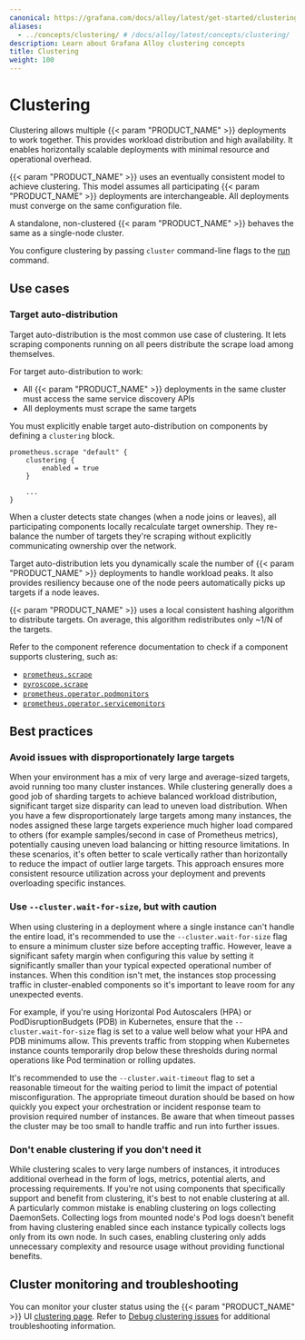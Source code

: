 ```yaml
---
canonical: https://grafana.com/docs/alloy/latest/get-started/clustering/
aliases:
  - ../concepts/clustering/ # /docs/alloy/latest/concepts/clustering/
description: Learn about Grafana Alloy clustering concepts
title: Clustering
weight: 100
---
```


# Clustering

Clustering allows multiple {{< param "PRODUCT_NAME" >}} deployments to work together.
This provides workload distribution and high availability.
It enables horizontally scalable deployments with minimal resource and operational overhead.

{{< param "PRODUCT_NAME" >}} uses an eventually consistent model to achieve clustering.
This model assumes all participating {{< param "PRODUCT_NAME" >}} deployments are interchangeable.
All deployments must converge on the same configuration file.

A standalone, non-clustered {{< param "PRODUCT_NAME" >}} behaves the same as a single-node cluster.

You configure clustering by passing `cluster` command-line flags to the [run][] command.

## Use cases

### Target auto-distribution

Target auto-distribution is the most common use case of clustering.
It lets scraping components running on all peers distribute the scrape load among themselves.

For target auto-distribution to work:

- All {{< param "PRODUCT_NAME" >}} deployments in the same cluster must access the same service discovery APIs
- All deployments must scrape the same targets

You must explicitly enable target auto-distribution on components by defining a `clustering` block.

```alloy
prometheus.scrape "default" {
    clustering {
        enabled = true
    }

    ...
}
```

When a cluster detects state changes (when a node joins or leaves), all participating components locally recalculate target ownership.
They re-balance the number of targets they're scraping without explicitly communicating ownership over the network.

Target auto-distribution lets you dynamically scale the number of {{< param "PRODUCT_NAME" >}} deployments to handle workload peaks.
It also provides resiliency because one of the node peers automatically picks up targets if a node leaves.

{{< param "PRODUCT_NAME" >}} uses a local consistent hashing algorithm to distribute targets.
On average, this algorithm redistributes only ~1/N of the targets.

Refer to the component reference documentation to check if a component supports clustering, such as:

- [`prometheus.scrape`][prometheus.scrape]
- [`pyroscope.scrape`][pyroscope.scrape]
- [`prometheus.operator.podmonitors`][prometheus.operator.podmonitors]
- [`prometheus.operator.servicemonitors`][prometheus.operator.servicemonitors]

## Best practices

### Avoid issues with disproportionately large targets

When your environment has a mix of very large and average-sized targets, avoid running too many cluster instances.
While clustering generally does a good job of sharding targets to achieve balanced workload distribution, significant target size disparity can lead to uneven load distribution.
When you have a few disproportionately large targets among many instances, the nodes assigned these large targets experience much higher load compared to others (for example samples/second in case of Prometheus metrics), potentially causing uneven load balancing or hitting resource limitations.
In these scenarios, it's often better to scale vertically rather than horizontally to reduce the impact of outlier large targets.
This approach ensures more consistent resource utilization across your deployment and prevents overloading specific instances.

### Use `--cluster.wait-for-size`, but with caution

When using clustering in a deployment where a single instance can't handle the entire load, it's recommended to use the `--cluster.wait-for-size` flag to ensure a minimum cluster size before accepting traffic.
However, leave a significant safety margin when configuring this value by setting it significantly smaller than your typical expected operational number of instances.
When this condition isn't met, the instances stop processing traffic in cluster-enabled components so it's important to leave room for any unexpected events.

For example, if you're using Horizontal Pod Autoscalers (HPA) or PodDisruptionBudgets (PDB) in Kubernetes, ensure that the `--cluster.wait-for-size` flag is set to a value well below what your HPA and PDB minimums allow.
This prevents traffic from stopping when Kubernetes instance counts temporarily drop below these thresholds during normal operations like Pod termination or rolling updates.

It's recommended to use the `--cluster.wait-timeout` flag to set a reasonable timeout for the waiting period to limit the impact of potential misconfiguration. The appropriate timeout duration should be based on how quickly you expect your orchestration or incident response team to provision required number of instances. Be aware that when timeout passes the cluster may be too small to handle traffic and run into further issues.

### Don't enable clustering if you don't need it

While clustering scales to very large numbers of instances, it introduces additional overhead in the form of logs, metrics, potential alerts, and processing requirements.
If you're not using components that specifically support and benefit from clustering, it's best to not enable clustering at all.
A particularly common mistake is enabling clustering on logs collecting DaemonSets.
Collecting logs from mounted node's Pod logs doesn't benefit from having clustering enabled since each instance typically collects logs only from its own node.
In such cases, enabling clustering only adds unnecessary complexity and resource usage without providing functional benefits.

## Cluster monitoring and troubleshooting

You can monitor your cluster status using the {{< param "PRODUCT_NAME" >}} UI [clustering page][].
Refer to [Debug clustering issues][debugging] for additional troubleshooting information.

[run]: ../../reference/cli/run/#clustering
[prometheus.scrape]: ../../reference/components/prometheus/prometheus.scrape/#clustering
[pyroscope.scrape]: ../../reference/components/pyroscope/pyroscope.scrape/#clustering
[prometheus.operator.podmonitors]: ../../reference/components/prometheus/prometheus.operator.podmonitors/#clustering
[prometheus.operator.servicemonitors]: ../../reference/components/prometheus/prometheus.operator.servicemonitors/#clustering
[clustering page]: ../../troubleshoot/debug/#clustering-page
[debugging]: ../../troubleshoot/debug/#debug-clustering-issues
